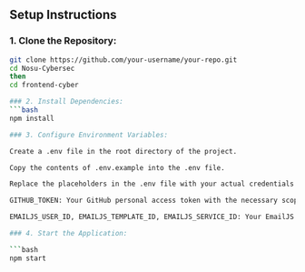 ## Setup Instructions  

### 1. Clone the Repository:  
```bash  
git clone https://github.com/your-username/your-repo.git  
cd Nosu-Cybersec
then 
cd frontend-cyber

### 2. Install Dependencies:
```bash
npm install  

### 3. Configure Environment Variables:

Create a .env file in the root directory of the project.

Copy the contents of .env.example into the .env file.

Replace the placeholders in the .env file with your actual credentials:

GITHUB_TOKEN: Your GitHub personal access token with the necessary scopes.

EMAILJS_USER_ID, EMAILJS_TEMPLATE_ID, EMAILJS_SERVICE_ID: Your EmailJS credentials.

### 4. Start the Application:

```bash
npm start